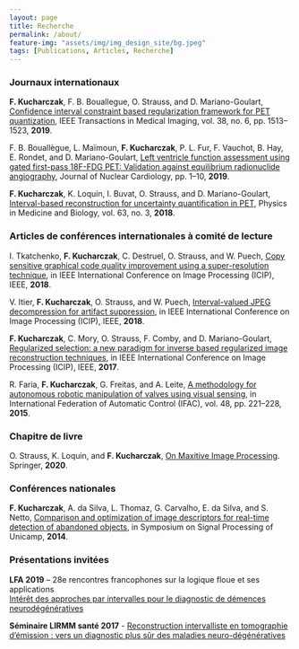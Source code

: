 ```yaml
---
layout: page
title: Recherche
permalink: /about/
feature-img: "assets/img/img_design_site/bg.jpeg"
tags: [Publications, Articles, Recherche]
---
```


### Journaux internationaux
**F. Kucharczak**, F. B. Bouallegue, O. Strauss, and D. Mariano-Goulart, [Confidence interval constraint based regularization framework for PET quantization](/assets/docs/articles_perso/TMI2019.pdf), IEEE Transactions in Medical Imaging, vol. 38, no. 6, pp. 1513–1523, **2019**.

F. B. Bouallègue, L. Maïmoun, **F. Kucharczak**, P. L. Fur, F. Vauchot, B. Hay, E. Rondet, and
D. Mariano-Goulart, [Left ventricle function assessment using gated first-pass 18F-FDG PET: Validation against equilibrium radionuclide angiography](/assets/docs/articles_perso/JNC19.pdf), Journal of Nuclear Cardiology, pp. 1–10, **2019**.

**F. Kucharczak**, K. Loquin, I. Buvat, O. Strauss, and D. Mariano-Goulart, [Interval-based reconstruction for uncertainty quantification in PET](/assets/docs/articles_perso/PMB18.pdf), Physics in Medicine and Biology, vol. 63, no. 3, **2018**.

### Articles de conférences internationales à comité de lecture
I. Tkatchenko, **F. Kucharczak**, C. Destruel, O. Strauss, and W. Puech, [Copy sensitive graphical code quality improvement using a super-resolution technique](/assets/docs/articles_perso/ICIP_2018.pdf), in IEEE International Conference on Image Processing (ICIP), IEEE, **2018**.

V. Itier, **F. Kucharczak**, O. Strauss, and W. Puech, [Interval-valued JPEG decompression for artifact suppression](/assets/docs/articles_perso/IPTA_2018.pdf), in IEEE International Conference on Image Processing (ICIP), IEEE, **2018**.

**F. Kucharczak**, C. Mory, O. Strauss, F. Comby, and D. Mariano-Goulart, [Regularized selection: a new paradigm for inverse based regularized image reconstruction techniques](/assets/docs/articles_perso/ICIP2017.pdf), in IEEE International Conference on Image Processing (ICIP), IEEE, **2017**.

R. Faria, **F. Kucharczak**, G. Freitas, and A. Leite, [A methodology for autonomous robotic manipulation of valves using visual sensing](/assets/docs/articles_perso/IFAC.pdf), in International Federation of Automatic Control (IFAC), vol. 48, pp. 221–228, **2015**.

### Chapitre de livre
O. Strauss, K. Loquin, and **F. Kucharczak**, [On Maxitive Image Processing](/assets/docs/articles_perso/Chapitre2020.pdf). Springer, **2020**.

### Conférences nationales
**F. Kucharczak**, A. da Silva, L. Thomaz, G. Carvalho, E. da Silva, and S. Netto, [Comparison and optimization of image descriptors for real-time detection of abandoned objects](/assets/docs/articles_perso/UNICAMP.pdf), in Symposium on Signal Processing of Unicamp, **2014**.

### Présentations invitées
**LFA 2019** – 28e rencontres francophones sur la logique floue et ses applications<br>
[Intérêt des approches par intervalles pour le diagnostic de démences neurodégénératives](/assets/docs/presentation/LFA2019.pdf)

**Séminaire LIRMM santé 2017** - [Reconstruction intervalliste en tomographie d’émission : vers un diagnostic plus sûr des maladies neuro-dégénératives](/assets/docs/presentation/SeminaireSante2017.pdf)
